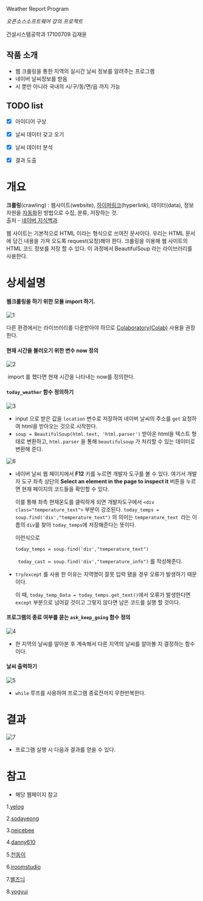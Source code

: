Weather Report Program

*오픈소스소프트웨어 강의 프로젝트*

건설시스템공학과 17100709 김재윤

## 작품 소개
- 웹 크롤링을 통한 지역의 실시간 날씨 정보를 알려주는 프로그램
- 네이버 날씨정보를 받음
- 시 뿐만 아니라 국내의 시/구/동/면/읍 까지 가능

## TODO list
- [x] 아이디어 구상
- [x] 날씨 데이터 갖고 오기
- [x] 날씨 데이터 분석
- [x] 결과 도출



# 개요 

**크롤링**(crawling) : 웹사이트(website), [하이퍼링크](https://terms.naver.com/entry.naver?docId=861505&ref=y)(hyperlink), 데이터(data), 정보 자원을 [자동화](https://terms.naver.com/entry.naver?docId=815815&ref=y)된 방법으로 수집, 분류, 저장하는 것.                                                                                                                   
                        출처 -  [네이버 지식백과](https://terms.naver.com/entry.naver?docId=6470952&cid=42346&categoryId=42346)

 웹  사이트는 기본적으로 HTML 이라는 형식으로 쓰여진 문서이다. 우리는 HTML 문서에 담긴 내용을 가져 오도록 request(요청)해야 한다.  크롤링을 이용해 웹 사이트의 HTML 코드  정보를 저장 할 수 있다.  이 과정에서 BeautifulSoup 라는 라이브러리를 사용한다.



# 상세설명

#### 웹크롤링을 하기 위한 모듈 import 하기.

![1](https://user-images.githubusercontent.com/89253647/146769044-048c4b2b-6ed3-4900-8faa-be21a5520d40.PNG)

 다른 환경에서는 라이브러리를 다운받아야 하므로 [Colaboratory(Colab)](https://colab.research.google.com/?utm_source=scs-index) 사용을 권장한다.

#### 현재 시간을 불러오기 위한 변수 now 정의

![2](https://user-images.githubusercontent.com/89253647/146769094-a457c981-4a55-410f-80c1-0036f5ee4cc5.PNG)

​    import 를 했다면 현재 시간을 나타내는 now를 정의한다.



#### <code>today_weather</code> 함수 정의하기

![3](https://user-images.githubusercontent.com/89253647/146769112-3df2c81c-e23f-48a9-9ac9-5d1fdd4a4988.PNG)



- input 으로 받은 값을 <code>location</code> 변수로 저장하여 네이버 날씨의 주소를 <code>get</code> 요청하여 html을 받아오는 것으로 시작한다. 
- <code>soup = BeautifulSoup(html.text, 'html.parser')</code> 받아온 html을 텍스트 형태로 변환하고, <code>html.parser</code> 을 통해 <code>beautifulsoup</code> 가 처리할 수 있는 데이터로 변환해 준다.


![6](https://user-images.githubusercontent.com/89253647/146769166-55668adf-58a6-4f57-95f8-4d151f9aaafe.PNG)


- 네이버 날씨 웹 페이지에서 **F12** 키를 누르면 개발자 도구를 볼 수 있다. 여기서 개발자  도구 좌측 상단의 **Select an element in the page to inspect it** 버튼을 누르면 현재 페이지의 코드들을 확인할 수 있다.

   

  이를 통해  좌측 현재온도를 클릭하게 되면 개발자도구에서 `<div class="temperature_text">` 부분이 강조된다. `today_temps = soup.find('div',"temperature_text")` 의 의미는 `temperature_text `라는 이름의 `div`를 찾아 `today_temps`에 저장해준다는 뜻이다. 

  

  이런식으로  

  `today_temps = soup.find('div',"temperature_text")` 

   ` today_cast = soup.find('div',"temperature_info")` 를 작성해준다.

  

- `try`/`except` 를 사용 한 이유는 지역명이 잘못 입력 됐을 경우 오류가 발생하기 때문이다.

  이 때, `today_temp_Data = today_temps.get_text()`에서 오류가 발생한다면 `except` 부분으로 넘어갈 것이고 그렇지 않다면 남은 코드를 실행 할 것이다.

  

#### 프로그램의 종료 여부를 묻는 <code>ask_keep_going</code> 함수 정의

![4](https://user-images.githubusercontent.com/89253647/146769206-89ec92f5-94e2-4ed5-afcb-9f25596dd8e2.PNG)

  

- 한 지역의 날씨를 알아본 후 계속해서 다른 지역의 날씨를 알아볼 지 결정하는 함수이다.



#### 날씨 출력하기

![5](https://user-images.githubusercontent.com/89253647/146769216-effe8ec7-d488-494c-9ff3-d18c58221bb4.PNG)


- `while` 루프를 사용하여 프로그램 종료전까지 무한반복한다.



# 결과

![7](https://user-images.githubusercontent.com/89253647/146769247-29e84688-16c3-4651-824a-32b039587f57.PNG)

- 프로그램 실행 시 다음과 결과를 얻을 수 있다.


# 참고

- 해당 웹페이지 참고
 
 1.[velog](https://velog.io/@magnoliarfsit/%ED%8C%8C%EC%9D%B4%EC%8D%AC-%EC%9B%B9-%ED%81%AC%EB%A1%A4%EB%A7%81-2-%EB%84%A4%EC%9D%B4%EB%B2%84-%EB%82%A0%EC%94%A8-%ED%81%AC%EB%A1%A4%EB%A7%81%ED%95%98%EA%B8%B0)
 
 2.[sodayeong](https://sodayeong.tistory.com/114)
  
 3.[neicebee](https://it-neicebee.tistory.com/48)
 
 4.[danny610](https://danny610.tistory.com/195)
 
 5.[천동이](https://m.blog.naver.com/PostView.naver?isHttpsRedirect=true&blogId=chandong83&logNo=221305144464)
 
 6.[jroomstudio](https://jroomstudio.tistory.com/32)
 
 7.[밸즈늬](https://digiconfactory.tistory.com/entry/%ED%8C%8C%EC%9D%B4%EC%8D%AC-%ED%81%AC%EB%A1%A4%EB%A7%81-%EA%B8%B0%EC%83%81%EC%B2%AD-%ED%98%84%EC%9E%AC-%EB%82%A0%EC%94%A8-%EC%A0%95%EB%B3%B4-%EA%B0%80%EC%A0%B8%EC%98%A4%EA%B8%B0)
 
 8.[yogyui](https://yogyui.tistory.com/entry/BeautifulSoup-%EA%B8%B0%EC%83%81%EC%B2%AD-%EB%8F%84%EC%8B%9C%EB%B3%84-%ED%98%84%EC%9E%AC%EB%82%A0%EC%94%A8-%EA%B0%80%EC%A0%B8%EC%98%A4%EA%B8%B0)
